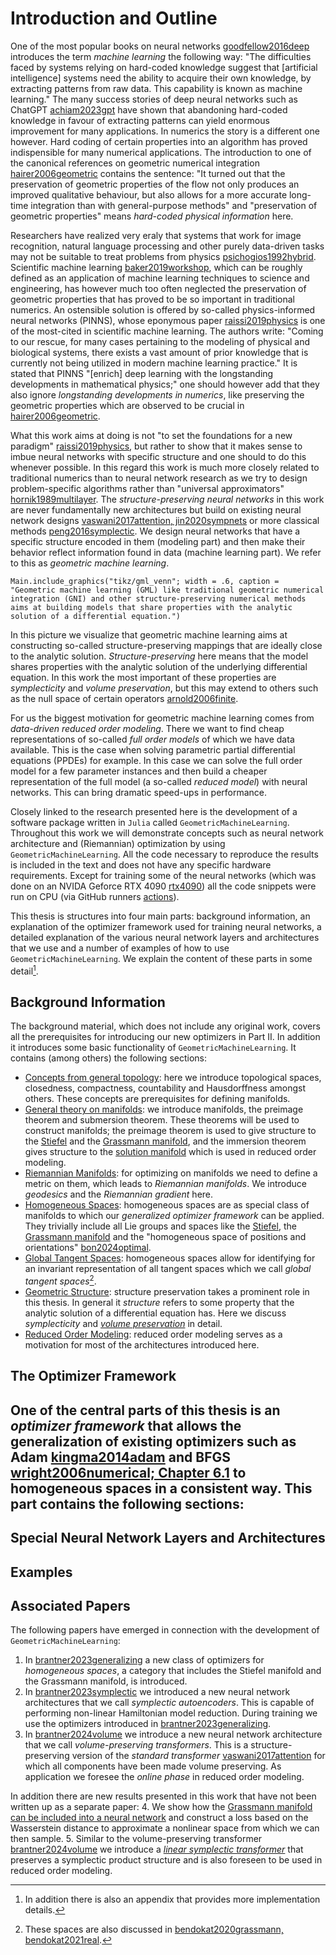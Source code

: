 # Introduction and Outline

One of the most popular books on neural networks [goodfellow2016deep](@cite) introduces the term *machine learning* the following way: "The difficulties faced by systems relying on hard-coded knowledge suggest that [artificial intelligence] systems need the ability to acquire their own knowledge, by extracting patterns from raw data. This capability is known as machine learning." The many success stories of deep neural networks such as ChatGPT [achiam2023gpt](@cite) have shown that abandoning hard-coded knowledge in favour of extracting patterns can yield enormous improvement for many applications. In numerics the story is a different one however. Hard coding of certain properties into an algorithm has proved indispensible for many numerical applications. The introduction to one of the canonical references on geometric numerical integration [hairer2006geometric](@cite) contains the sentence: "It turned out that the preservation of geometric properties of the flow not only produces an improved qualitative behaviour, but also allows for a more accurate long-time integration than with general-purpose methods" and "preservation of geometric properties" means *hard-coded physical information* here.

Researchers have realized very eraly that systems that work for image recognition, natural language processing and other purely data-driven tasks may not be suitable to treat problems from physics [psichogios1992hybrid](@cite). Scientific machine learning [baker2019workshop](@cite), which can be roughly defined as an application of machine learning techniques to science and engineering, has however much too often neglected the preservation of geometric properties that has proved to be so important in traditional numerics. An ostensible solution is offered by so-called physics-informed neural networks (PINNS), whose eponymous paper [raissi2019physics](@cite) is one of the most-cited in scientific machine learning. The authors write: "Coming to our rescue, for many cases pertaining to the modeling of physical and biological systems, there exists a vast amount of prior knowledge that is currently not being utilized in modern machine learning practice." It is stated that PINNS "[enrich] deep learning with the longstanding developments in mathematical physics;" one should however add that they also ignore *longstanding developments in numerics*, like preserving the geometric properties which are observed to be crucial in [hairer2006geometric](@cite).

What this work aims at doing is not "to set the foundations for a new paradigm" [raissi2019physics](@cite), but rather to show that it makes sense to imbue neural networks with specific structure and one should to do this whenever possible. In this regard this work is much more closely related to traditional numerics than to neural network research as we try to design problem-specific algorithms rather than "universal approximators" [hornik1989multilayer](@cite). The *structure-preserving neural networks* in this work are never fundamentally new architectures but build on existing neural network designs [vaswani2017attention, jin2020sympnets](@cite) or more classical methods [peng2016symplectic](@cite). We design neural networks that have a specific structure encoded in them (modeling part) and then make their behavior reflect information found in data (machine learning part). We refer to this as *geometric machine learning*.

```@example
Main.include_graphics("tikz/gml_venn"; width = .6, caption = "Geometric machine learning (GML) like traditional geometric numerical integration (GNI) and other structure-preserving numerical methods aims at building models that share properties with the analytic solution of a differential equation.")
```

In this picture we visualize that geometric machine learning aims at constructing so-called structure-preserving mappings that are ideally close to the analytic solution. *Structure-preserving* here means that the model shares properties with the analytic solution of the underlying differential equation. In this work the most important of these properties are *symplecticity* and *volume preservation*, but this may extend to others such as the null space of certain operators [arnold2006finite](@cite).

For us the biggest motivation for geometric machine learning comes from *data-driven reduced order modeling*. There we want to find cheap representations of so-called *full order models* of which we have data available. This is the case when solving parametric partial differential equations (PPDEs) for example. In this case we can solve the full order model for a few parameter instances and then build a cheaper representation of the full model (a so-called *reduced model*) with neural networks. This can bring dramatic speed-ups in performance. 

Closely linked to the research presented here is the development of a software package written in `Julia` called `GeometricMachineLearning`. Throughout this work we will demonstrate concepts such as neural network architecture and (Riemannian) optimization by using `GeometricMachineLearning`. All the code necessary to reproduce the results is included in the text and does not have any specific hardware requirements. Except for training some of the neural networks (which was done on an NVIDA Geforce RTX 4090 [rtx4090](@cite)) all the code snippets were run on CPU (via GitHub runners [actions](@cite)).

This thesis is structures into four main parts: background information, an explanation of the optimizer framework used for training neural networks, a detailed explanation of the various neural network layers and architectures that we use and a number of examples of how to use `GeometricMachineLearning`. We explain the content of these parts in some detail[^1].

[^1]: In addition there is also an appendix that provides more implementation details.

## Background Information

The background material, which does not include any original work, covers all the prerequisites for introducing our new optimizers in Part II. In addition it introduces some basic functionality of `GeometricMachineLearning`. It contains (among others) the following sections:
- [Concepts from general topology](@ref "Basic Concepts from General Topology"): here we introduce topological spaces, closedness, compactness, countability and Hausdorffness amongst others. These concepts are prerequisites for defining manifolds.
-  [General theory on manifolds](@ref "(Matrix) Manifolds"): we introduce manifolds, the preimage theorem and submersion theorem. These theorems will be used to construct manifolds; the preimage theorem is used to give structure to the [Stiefel](@ref "The Stiefel Manifold") and the [Grassmann manifold](@ref "The Grassmann Manifold"), and the immersion theorem gives structure to the [solution manifold](@ref "The Solution Manifold") which is used in reduced order modeling.
- [Riemannian Manifolds](@ref "Riemannian Manifolds"): for optimizing on manifolds we need to define a metric on them, which leads to *Riemannian manifolds*. We introduce *geodesics* and the *Riemannian gradient* here.
- [Homogeneous Spaces](@ref): homogeneous spaces are as special class of manifolds to which our *generalized optimizer framework* can be applied. They trivially include all Lie groups and spaces like the [Stiefel](@ref "The Stiefel Manifold"), the [Grassmann manifold](@ref "The Grassmann Manifold") and the "homogeneous space of positions and orientations" [bon2024optimal](@cite).
- [Global Tangent Spaces](@ref): homogeneous spaces allow for identifying for an invariant representation of all tangent spaces which we call *global tangent spaces*[^2]. 
- [Geometric Structure](@ref "Symplectic Systems"): structure preservation takes a prominent role in this thesis. In general it *structure* refers to some property that the analytic solution of a differential equation has. Here we discuss *symplecticity* and [*volume preservation*](@ref "Divergence-Free Vector Fields") in detail.
- [Reduced Order Modeling](@ref): reduced order modeling serves as a motivation for most of the architectures introduced here. 

[^2]: These spaces are also discussed in [bendokat2020grassmann, bendokat2021real](@cite).

## The Optimizer Framework

One of the central parts of this thesis is an *optimizer framework* that allows the generalization of existing optimizers such as Adam [kingma2014adam](@cite) and BFGS [wright2006numerical; Chapter 6.1](@cite) to homogeneous spaces in a consistent way. This part contains the following sections:
- 

## Special Neural Network Layers and Architectures

## Examples

## Associated Papers

The following papers have emerged in connection with the development of `GeometricMachineLearning`:
1. In [brantner2023generalizing](@cite) a new class of optimizers for *homogeneous spaces*, a category that includes the Stiefel manifold and the Grassmann manifold, is introduced.
2. In [brantner2023symplectic](@cite) we introduced a new neural network architectures that we call *symplectic autoencoders*. This is capable of performing non-linear Hamiltonian model reduction. During training we use the optimizers introduced in [brantner2023generalizing](@cite).
3. In [brantner2024volume](@cite) we introduce a new neural network architecture that we call *volume-preserving transformers*. This is a structure-preserving version of the *standard transformer* [vaswani2017attention](@cite) for which all components have been made volume preserving. As application we foresee the *online phase* in reduced order modeling.

In addition there are new results presented in this work that have not been written up as a separate paper:
4. We show how the [Grassmann manifold can be included into a neural network](@ref "Example of a Neural Network with a Grassmann Layer") and construct a loss based on the Wasserstein distance to approximate a nonlinear space from which we can then sample.
5. Similar to the volume-preserving transformer [brantner2024volume](@cite) we introduce a [*linear symplectic transformer*](@ref "Linear Symplectic Transformer") that preserves a symplectic product structure and is also foreseen to be used in reduced order modeling.